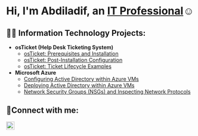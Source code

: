 <h1>Hi, I'm Abdiladif, an <a href="https://linkedin.com/in/Josh">IT Professional</a>☺</h1>

<h2>👨‍💻 Information Technology Projects:</h2>

- <b>osTicket (Help Desk Ticketing System)</b>
  - [osTicket: Prerequisites and Installation](https://github.com/Abdiladif424/osticket-prereqs)
  - [osTicket: Post-Installation Configuration](https://github.com/Abdiladif424/osticket-postinstall)
  - [osTicket: Ticket Lifecycle Examples](https://github.com/Abdiladif424/osticket-lifecycle)
- <b>Microsoft Azure</b>
  - [Configuring Active Directory within Azure VMs](https://github.com/Abdiladif424/Activedirectory-config)
  - [Deploying Active Directory within Azure VMs](https://github.com/Abdiladif424/Activedirectory-deploy) 
  - [Network Security Groups (NSGs) and Inspecting Network Protocols](https://github.com/joshmadakorcc/azure-network-protocols)

<h2>🤳Connect with me:</h2>

[<img align="left" alt="Josh | LinkedIn" width="22px" src="https://cdn.jsdelivr.net/npm/simple-icons@v3/icons/linkedin.svg" />][linkedin]

[linkedin]: https://linkedin.com/in/Josh

